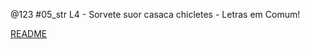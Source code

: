 @123 #05_str L4 - Sorvete suor casaca chicletes - Letras em Comum!

[README](../base/123/Readme.md)
